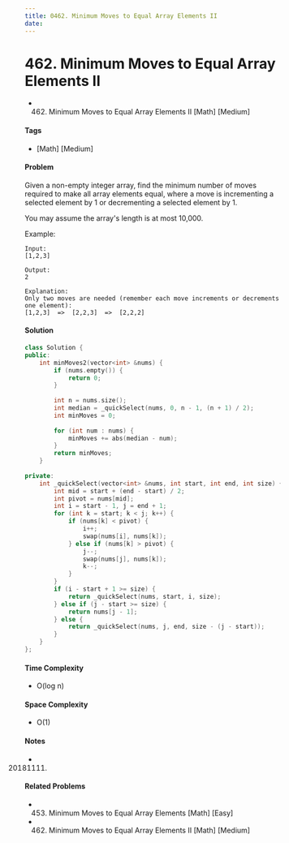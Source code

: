 ```yaml
---
title: 0462. Minimum Moves to Equal Array Elements II
date: 
---
```


# 462. Minimum Moves to Equal Array Elements II
- 462. Minimum Moves to Equal Array Elements II [Math] [Medium]

#### Tags
- [Math] [Medium]

#### Problem
Given a non-empty integer array, find the minimum number of moves required to make all array elements equal, where a move is incrementing a selected element by 1 or decrementing a selected element by 1.

You may assume the array's length is at most 10,000.

Example:

    Input:
    [1,2,3]

    Output:
    2

    Explanation:
    Only two moves are needed (remember each move increments or decrements one element):
    [1,2,3]  =>  [2,2,3]  =>  [2,2,2]

#### Solution
``` C++
class Solution {
public:
    int minMoves2(vector<int> &nums) {
        if (nums.empty()) {
            return 0;
        }
        
        int n = nums.size();
        int median = _quickSelect(nums, 0, n - 1, (n + 1) / 2);
        int minMoves = 0;
        
        for (int num : nums) {
            minMoves += abs(median - num);
        }
        return minMoves;
    }
    
private:
    int _quickSelect(vector<int> &nums, int start, int end, int size) {
        int mid = start + (end - start) / 2;
        int pivot = nums[mid];
        int i = start - 1, j = end + 1;
        for (int k = start; k < j; k++) {
            if (nums[k] < pivot) {
                i++;
                swap(nums[i], nums[k]);
            } else if (nums[k] > pivot) {
                j--;
                swap(nums[j], nums[k]);
                k--;
            }
        }
        if (i - start + 1 >= size) {
            return _quickSelect(nums, start, i, size);
        } else if (j - start >= size) {
            return nums[j - 1];
        } else {
            return _quickSelect(nums, j, end, size - (j - start));
        }
    }
};
```

#### Time Complexity
- O(log n)

#### Space Complexity
- O(1)

#### Notes
- 20181111.

#### Related Problems
- 453. Minimum Moves to Equal Array Elements [Math] [Easy]
- 462. Minimum Moves to Equal Array Elements II [Math] [Medium]
